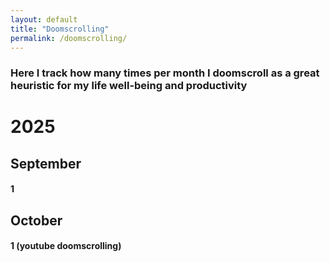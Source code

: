 ```yaml
---
layout: default
title: "Doomscrolling"
permalink: /doomscrolling/
---
```


### Here I track how many times per month I doomscroll as a great heuristic for my life well-being and productivity

# 2025

## September

#### 1

## October

#### 1 (youtube doomscrolling)
